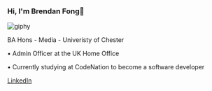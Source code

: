 ### Hi, I'm Brendan Fong👋

![giphy](https://user-images.githubusercontent.com/77974061/105840421-e8e0a100-5fca-11eb-93b5-332042f3ab32.gif)

BA Hons - Media - Univeristy of Chester

• Admin Officer at the UK Home Office


• Currently studying at CodeNation to become a software developer


[LinkedIn](http://linkedin.com/in/brendan-fong-8b4b60142)
